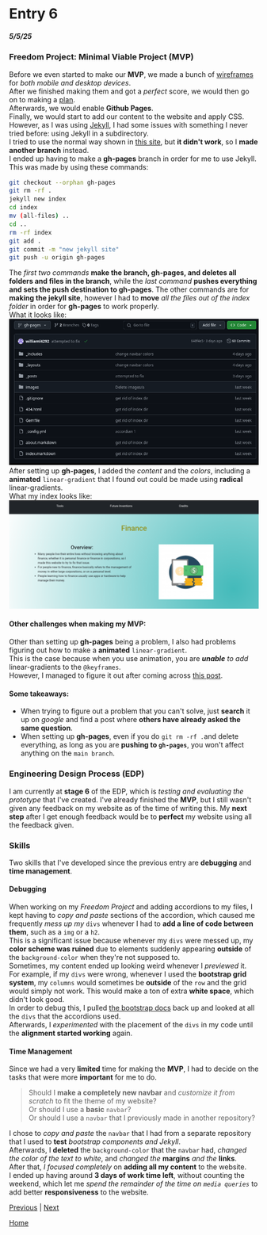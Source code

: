 # Entry 6
##### 5/5/25

### Freedom Project: Minimal Viable Project (MVP)
Before we even started to make our **MVP**, we made a bunch of [wireframes](https://wireframe.cc/) for _both mobile and desktop devices_.  
After we finished making them and got a _perfect_ score, we would then go on to making a [plan](https://github.com/williaml4292/sep-10-freedom-project/blob/main/prep/plan.md).  
Afterwards, we would enable **Github Pages**.  
Finally, we would start to add our content to the website and apply CSS.  
However, as I was using [Jekyll](https://jekyllrb.com/), I had some issues with something I never tried before: using Jekyll in a subdirectory.  
I tried to use the normal way shown in [this site](https://docs.github.com/en/pages/setting-up-a-github-pages-site-with-jekyll/creating-a-github-pages-site-with-jekyll), but **it didn't work**, so I **made another branch** instead.  
I ended up having to make a **gh-pages** branch in order for me to use Jekyll.  
This was made by using these commands:  
```bash
git checkout --orphan gh-pages
git rm -rf .
jekyll new index
cd index
mv (all-files) ..
cd ..
rm -rf index
git add .
git commit -m "new jekyll site"
git push -u origin gh-pages
```
The _first two commands_ **make the branch, gh-pages, and deletes all folders and files in the branch**, while the _last command_ **pushes everything and sets the push destination to gh-pages**. The other commands are for **making the jekyll site**, however I had to **move** _all the files out of the index folder_ in order for **gh-pages** to work properly.  
What it looks like:  
![gh-pages](../images/gh-pages.png)  
After setting up **gh-pages**, I added the _content_ and the _colors_, including a **animated** `linear-gradient` that I found out could be made using **radical** linear-gradients.  
What my index looks like:  
![index](../images/index.png)  
#### Other challenges when making my MVP:
Other than setting up **gh-pages** being a problem, I also had problems figuring out how to make a **animated** `linear-gradient`.  
This is the case because when you use animation, you are _**unable** to add_ linear-gradients to the `@keyframes`.  
However, I managed to figure it out after coming across [this post](https://stackoverflow.com/questions/56409340/keyframes-gradient-background-is-not-animated).  
#### Some takeaways:
* When trying to figure out a problem that you can't solve, just **search** it up on _google_ and find a post where **others have already asked the same question**.  
* When setting up **gh-pages**, even if you do `git rm -rf .`and delete everything, as long as you are **pushing to `gh-pages`**, you won't affect anything on the `main branch`.  
### Engineering Design Process (EDP)
I am currently at **stage 6** of the EDP, which is _testing and evaluating the prototype_ that I've created. I've already finished the **MVP**, but I still wasn't given any feedback on my website as of the time of writing this. My **next step** after I get enough feedback would be to **perfect** my website using all the feedback given.
### Skills
Two skills that I've developed since the previous entry are **debugging** and **time management**.
#### Debugging
When working on my _Freedom Project_ and adding accordions to my files, I kept having to _copy and paste_ sections of the accordion, which caused me frequently _mess up my_ `divs` whenever I had to **add a line of code between them**, such as a `img` or a `h2`.  
This is a significant issue because whenever my `divs` were messed up, my **color scheme was ruined** due to elements suddenly appearing **outside** of the `background-color` when they're not supposed to.  
Sometimes, my content ended up looking weird whenever I _previewed_ it.  
For example, if my `divs` were wrong, whenever I used the **bootstrap grid system**, my `columns` would sometimes be **outside** of the `row` and the grid would simply not work. This would make a ton of extra **white space**, which didn't look good.  
In order to debug this, I pulled [the bootstrap docs](https://getbootstrap.com/docs/5.3/components/accordion/) back up and looked at all the `divs` that the accordions used.  
Afterwards, I _experimented_ with the placement of the `divs` in my code until the **alignment started working** again.
#### Time Management
Since we had a very **limited** time for making the **MVP**, I had to decide on the tasks that were more **important** for me to do.  

> Should I **make a completely new navbar** and _customize it from scratch_ to fit the theme of my website?  
> Or should I use a **basic** `navbar`?  
> Or should I use a `navbar` that I previously made in another repository?

I chose to _copy and paste_ the `navbar` that I had from a separate repository that I used to **test** _bootstrap components and Jekyll_.  
Afterwards, I **deleted** the `background-color` that the `navbar` had, _changed the color of the text to white_, and _changed the_ **margins** _and the_ **links**.  
After that, _I focused completely_ on **adding all my content** to the website.  
I ended up having around **3 days of work time left**, without counting the weekend, which let me _spend the remainder of the time on `media queries`_ to add better **responsiveness** to the website.  


[Previous](entry05.md) | [Next](entry07.md)

[Home](../README.md)



